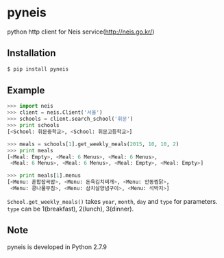 # pyneis
python http client for Neis service(http://neis.go.kr/)

Installation
------------
```bash
$ pip install pyneis
```

Example
-------
```python
>>> import neis
>>> client = neis.Client('서울')
>>> schools = client.search_school('휘문')
>>> print schools
[<School: 휘문중학교>, <School: 휘문고등학교>]

>>> meals = schools[1].get_weekly_meals(2015, 10, 10, 2)
>>> print meals
[<Meal: Empty>, <Meal: 6 Menus>, <Meal: 6 Menus>,
 <Meal: 6 Menus>, <Meal: 6 Menus>, <Meal: Empty>, <Meal: Empty>]

>>> print meals[1].menus
[<Menu: 혼합잡곡밥>, <Menu: 돈육김치찌개>, <Menu: 안동찜닭>,
 <Menu: 콩나물무침>, <Menu: 삼치살양념구이>, <Menu: 석박지>]
```

`School.get_weekly_meals()` takes `year`, `month`, `day` and `type` for parameters.
`type` can be 1(breakfast), 2(lunch), 3(dinner).

Note
----
pyneis is developed in Python 2.7.9

